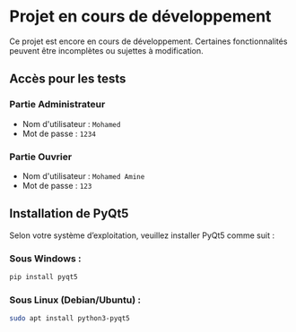 # Projet en cours de développement

Ce projet est encore en cours de développement. Certaines fonctionnalités peuvent être incomplètes ou sujettes à modification.

## Accès pour les tests

### Partie Administrateur
- Nom d'utilisateur : `Mohamed`
- Mot de passe : `1234`

### Partie Ouvrier
- Nom d'utilisateur : `Mohamed Amine`
- Mot de passe : `123`

## Installation de PyQt5

Selon votre système d’exploitation, veuillez installer PyQt5 comme suit :

### Sous Windows :
```bash
pip install pyqt5
```
### Sous Linux (Debian/Ubuntu) :
```bash
sudo apt install python3-pyqt5
```
